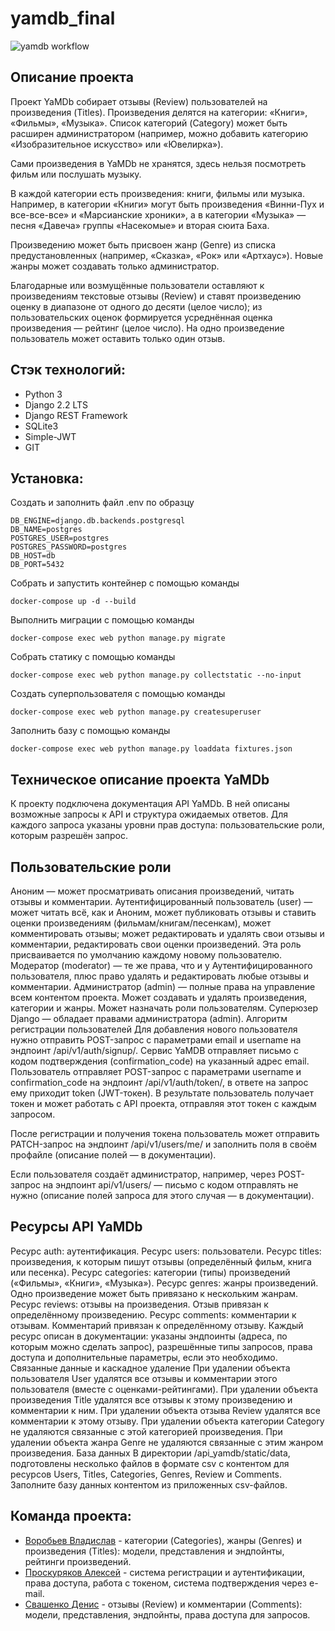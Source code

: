 # yamdb_final

![yamdb workflow](https://github.com/KzarSnake/yamdb_final/actions/workflows/yamdb_workflow.yml/badge.svg)

## Описание проекта
Проект YaMDb собирает отзывы (Review) пользователей на произведения (Titles). Произведения делятся на категории: «Книги», «Фильмы», «Музыка». Список категорий (Category) может быть расширен администратором (например, можно добавить категорию «Изобразительное искусство» или «Ювелирка»). 

Сами произведения в YaMDb не хранятся, здесь нельзя посмотреть фильм или послушать музыку.

В каждой категории есть произведения: книги, фильмы или музыка. Например, в категории «Книги» могут быть произведения «Винни-Пух и все-все-все» и «Марсианские хроники», а в категории «Музыка» — песня «Давеча» группы «Насекомые» и вторая сюита Баха.

Произведению может быть присвоен жанр (Genre) из списка предустановленных (например, «Сказка», «Рок» или «Артхаус»). Новые жанры может создавать только администратор.

Благодарные или возмущённые пользователи оставляют к произведениям текстовые отзывы (Review) и ставят произведению оценку в диапазоне от одного до десяти (целое число); из пользовательских оценок формируется усреднённая оценка произведения — рейтинг (целое число). На одно произведение пользователь может оставить только один отзыв.

## Стэк технологий: 
* Python 3
* Django 2.2 LTS
* Django REST Framework
* SQLite3
* Simple-JWT
* GIT

## Установка:

Создать и заполнить файл .env по образцу 

```
DB_ENGINE=django.db.backends.postgresql
DB_NAME=postgres
POSTGRES_USER=postgres
POSTGRES_PASSWORD=postgres
DB_HOST=db
DB_PORT=5432
```

Собрать и запустить контейнер с помощью команды

`docker-compose up -d --build`

Выполнить миграции с помощью команды

`docker-compose exec web python manage.py migrate`

Собрать статику с помощью команды

`docker-compose exec web python manage.py collectstatic --no-input`

Создать суперпользователя с помощью команды

`docker-compose exec web python manage.py createsuperuser`

Заполнить базу с помощью команды

`docker-compose exec web python manage.py loaddata fixtures.json`

## Техническое описание проекта YaMDb
К проекту подключена документация API YaMDb. В ней описаны возможные запросы к API и структура ожидаемых ответов. Для каждого запроса указаны уровни прав доступа: пользовательские роли, которым разрешён запрос.

## Пользовательские роли
Аноним — может просматривать описания произведений, читать отзывы и комментарии.
Аутентифицированный пользователь (user) — может читать всё, как и Аноним, может публиковать отзывы и ставить оценки произведениям (фильмам/книгам/песенкам), может комментировать отзывы; может редактировать и удалять свои отзывы и комментарии, редактировать свои оценки произведений. Эта роль присваивается по умолчанию каждому новому пользователю.
Модератор (moderator) — те же права, что и у Аутентифицированного пользователя, плюс право удалять и редактировать любые отзывы и комментарии.
Администратор (admin) — полные права на управление всем контентом проекта. Может создавать и удалять произведения, категории и жанры. Может назначать роли пользователям.
Суперюзер Django — обладает правами администратора (admin).
Алгоритм регистрации пользователей
Для добавления нового пользователя нужно отправить POST-запрос с параметрами email и username на эндпоинт /api/v1/auth/signup/.
Сервис YaMDB отправляет письмо с кодом подтверждения (confirmation_code) на указанный адрес email.
Пользователь отправляет POST-запрос с параметрами username и confirmation_code на эндпоинт /api/v1/auth/token/, в ответе на запрос ему приходит token (JWT-токен).
В результате пользователь получает токен и может работать с API проекта, отправляя этот токен с каждым запросом.

После регистрации и получения токена пользователь может отправить PATCH-запрос на эндпоинт /api/v1/users/me/ и заполнить поля в своём профайле (описание полей — в документации).

Если пользователя создаёт администратор, например, через POST-запрос на эндпоинт api/v1/users/ — письмо с кодом отправлять не нужно (описание полей запроса для этого случая — в документации).

## Ресурсы API YaMDb
Ресурс auth: аутентификация.
Ресурс users: пользователи.
Ресурс titles: произведения, к которым пишут отзывы (определённый фильм, книга или песенка).
Ресурс categories: категории (типы) произведений («Фильмы», «Книги», «Музыка»).
Ресурс genres: жанры произведений. Одно произведение может быть привязано к нескольким жанрам.
Ресурс reviews: отзывы на произведения. Отзыв привязан к определённому произведению.
Ресурс comments: комментарии к отзывам. Комментарий привязан к определённому отзыву. Каждый ресурс описан в документации: указаны эндпоинты (адреса, по которым можно сделать запрос), разрешённые типы запросов, права доступа и дополнительные параметры, если это необходимо.
Связанные данные и каскадное удаление
При удалении объекта пользователя User удалятся все отзывы и комментарии этого пользователя (вместе с оценками-рейтингами).
При удалении объекта произведения Title удалятся все отзывы к этому произведению и комментарии к ним.
При удалении объекта отзыва Review удалятся все комментарии к этому отзыву.
При удалении объекта категории Category не удаляются связанные с этой категорией произведения.
При удалении объекта жанра Genre не удаляются связанные с этим жанром произведения.
База данных
В директории /api_yamdb/static/data, подготовлены несколько файлов в формате csv с контентом для ресурсов Users, Titles, Categories, Genres, Review и Comments. Заполните базу данных контентом из приложенных csv-файлов.

## Команда проекта:
* [Воробьев Владислав](https://github.com/vlad7632/) - категории (Categories), жанры (Genres) и произведения (Titles): модели, представления и эндпойнты, рейтинги произведений.
* [Проскуряков Алексей](https://github.com/alexpro2022) - система регистрации и аутентификации, права доступа, работа с токеном, система подтверждения через e-mail.
* [Свашенко Денис](https://github.com/KzarSnake) - отзывы (Review) и комментарии (Comments): модели, представления, эндпойнты, права доступа для запросов.  